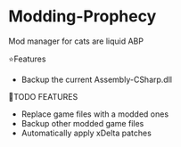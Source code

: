 # Modding-Prophecy
Mod manager for cats are liquid ABP

⭐Features
* Backup the current Assembly-CSharp.dll

🔨TODO FEATURES
* Replace game files with a modded ones
* Backup other modded game files
* Automatically apply xDelta patches
